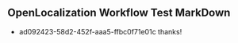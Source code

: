 ## OpenLocalization Workflow Test MarkDown
* ad092423-58d2-452f-aaa5-ffbc0f71e01c thanks!

<!--HONumber=Jul16_HO3-->


